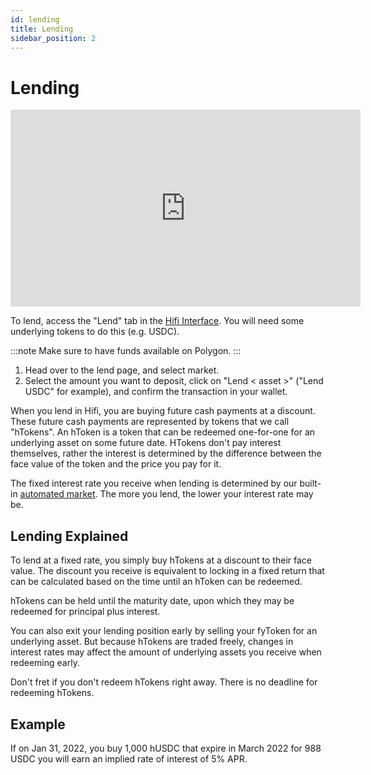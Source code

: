 ```yaml
---
id: lending
title: Lending
sidebar_position: 2
---
```


# Lending

<iframe width="560" height="315" src="https://www.youtube.com/embed/ST9vUAAKWMs" title="YouTube video player" frameborder="0" allow="accelerometer; autoplay; clipboard-write; encrypted-media; gyroscope; picture-in-picture" allowfullscreen></iframe>

To lend, access the "Lend" tab in the [Hifi Interface](https://app.hifi.finance). You will need some underlying
tokens to do this (e.g. USDC).

:::note
Make sure to have funds available on Polygon.
:::

1. Head over to the lend page, and select market.
2. Select the amount you want to deposit, click on "Lend < asset >" ("Lend USDC" for example), and confirm the transaction in your wallet.

When you lend in Hifi, you are buying future cash payments at a discount. These future cash payments are represented by
tokens that we call "hTokens". An hToken is a token that can be redeemed one-for-one for an underlying asset on some future date.
HTokens don't pay interest themselves, rather the interest is determined by the difference between the face value of
the token and the price you pay for it.

The fixed interest rate you receive when lending is determined by our built-in [automated
market](../technical-reference/market-making/hifi-pool.md). The more you lend, the lower your interest rate may be.

## Lending Explained

To lend at a fixed rate, you simply buy hTokens at a discount to their face value. The discount you receive is
equivalent to locking in a fixed return that can be calculated based on the time until an hToken can be redeemed.

hTokens can be held until the maturity date, upon which they may be redeemed for principal plus interest.

You can also exit your lending position early by selling your fyToken for an underlying asset. But because hTokens are traded freely, changes in interest rates may affect the amount of underlying assets you receive when redeeming early.

Don't fret if you don't redeem hTokens right away. There is no deadline for redeeming hTokens.

## Example

If on Jan 31, 2022, you buy 1,000 hUSDC that expire in March 2022 for 988 USDC you will earn an implied rate of interest of 5% APR.
